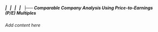 ##### |   |   |   |   ├── Comparable Company Analysis Using Price-to-Earnings (P/E) Multiples

*Add content here*